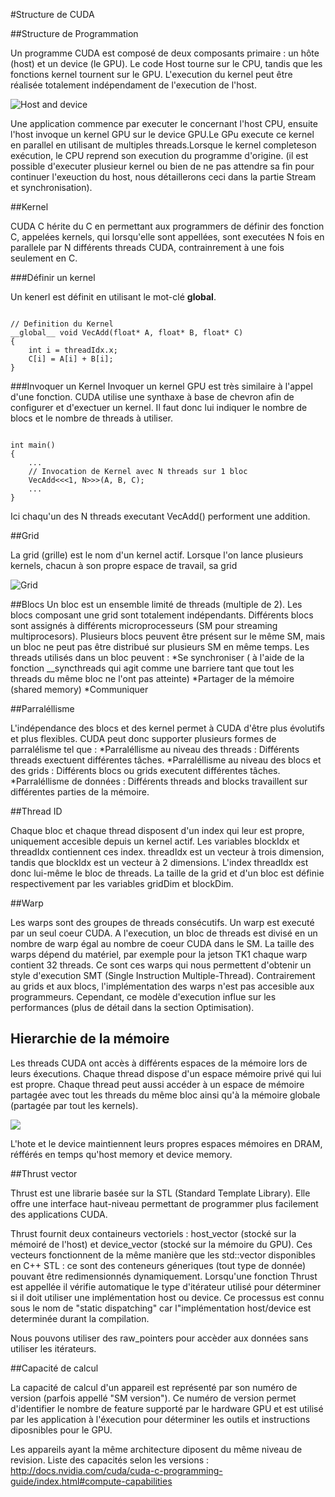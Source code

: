 

#Structure de CUDA 

##Structure de Programmation

Un programme CUDA est composé de deux composants primaire : un hôte (host) et un device (le GPU). 
Le code Host tourne sur le CPU, tandis que les fonctions kernel tournent sur le GPU.
L'execution du kernel peut être réalisée totalement indépendament de l'execution de l'host.

![](/img/host_device.png "Host and device")	

Une application commence par executer le concernant l'host CPU, ensuite l'host invoque un kernel GPU sur le device GPU.Le GPu execute ce kernel en parallel en utilisant de multiples threads.Lorsque le kernel completeson exécution, le CPU reprend son execution du programme d'origine.
(il est possible d'executer plusieur kernel ou bien de ne pas attendre sa fin pour continuer l'exeuction du host, nous détaillerons ceci dans la partie Stream et synchronisation).

##Kernel

CUDA C hérite du C en permettant aux programmers de définir des fonction C, appelées kernels, qui lorsqu'elle sont appellées, sont executées N fois en parallele par N différents threads CUDA, contrainrement à une fois seulement en C.

###Définir un kernel

Un kenerl est définit en utilisant le mot-clé __global__.

~~~

// Definition du Kernel
__global__ void VecAdd(float* A, float* B, float* C)
{
    int i = threadIdx.x;
    C[i] = A[i] + B[i];
}

~~~

###Invoquer un Kernel
Invoquer un kernel GPU est très similaire à l'appel d'une fonction. CUDA utilise une synthaxe à base de chevron afin de configurer et d'exectuer un kernel. 
Il faut donc lui indiquer le nombre de blocs et le nombre de threads à utiliser.

~~~

int main()
{
    ...
    // Invocation de Kernel avec N threads sur 1 bloc
    VecAdd<<<1, N>>>(A, B, C);
    ...
}

~~~

Ici chaqu'un des N threads executant VecAdd() performent une addition.


##Grid

La grid (grille) est le nom d'un kernel actif. Lorsque l'on lance plusieurs kernels, chacun à son propre espace de travail, sa grid

![](/img/grid.png "Grid")

##Blocs
Un bloc est un ensemble limité de threads (multiple de 2).
Les blocs composant une grid sont totalement indépendants. Différents blocs sont assignés à différents microprocesseurs (SM pour streaming multiprocesors).
Plusieurs blocs peuvent être présent sur le même SM, mais un bloc ne peut pas être distribué sur plusieurs SM en même temps.
Les threads utilisés dans un bloc peuvent :
    *Se synchroniser ( à l'aide de la fonction __syncthreads qui agit comme une barriere tant que tout les threads du même bloc ne l'ont pas atteinte)
    *Partager de la mémoire (shared memory)
    *Communiquer

##Parraléllisme

L'indépendance des blocs et des kernel permet à CUDA d'être plus évolutifs et plus flexibles. CUDA peut donc supporter plusieurs formes de parralélisme tel que :
*Parraléllisme au niveau des threads : Différents threads exectuent différentes tâches.
*Parraléllisme au niveau des blocs et des grids : Différents blocs ou grids executent différentes tâches.
*Parraléllisme de données : Différents threads and blocks travaillent sur différentes parties de la mémoire.

##Thread ID

Chaque bloc et chaque thread disposent d'un index qui leur est propre, uniquement accesible depuis un kernel actif.
Les variables blockIdx et threadIdx contiennent ces index.
threadIdx est un vecteur à trois dimension, tandis que blockIdx est un vecteur à 2 dimensions. L'index threadIdx est donc lui-même le bloc de threads.
La taille de la grid et d'un bloc est définie respectivement par les variables gridDim et blockDim.

##Warp

Les warps sont des groupes de threads consécutifs. Un warp est executé par un seul coeur CUDA.
A l'execution, un bloc de threads est divisé en un nombre de warp égal au nombre de coeur CUDA dans le SM.
La taille des warps dépend du matériel, par exemple pour la jetson TK1 chaque warp contient 32 threads.
Ce sont ces warps qui nous permettent d'obtenir un style d'execution SMT (Single Instruction Multiple-Thread).
Contrairement au grids et aux blocs, l'implémentation des warps n'est pas accesible aux programmeurs. Cependant, ce modèle d'execution influe sur les performances (plus de détail dans la section Optimisation).

## Hierarchie de la mémoire 

Les threads CUDA ont accès à différents espaces de la mémoire lors de leurs éxecutions. 
Chaque thread dispose d'un espace mémoire privé qui lui est propre.
Chaque thread peut aussi accéder à un espace de mémoire partagée avec tout les threads du même bloc ainsi qu'à la mémoire globale (partagée par tout les kernels).

![](/img/)

L'hote et le device maintiennent leurs propres espaces mémoires en DRAM, réfférés en temps qu'host memory et device memory.

##Thrust vector

Thrust est une librarie basée sur la STL (Standard Template Library). Elle offre une interface haut-niveau permettant de programmer plus facilement des applications CUDA.

Thrust fournit deux containeurs vectoriels : host_vector (stocké sur la mémoiré de l'host) et device_vector (stocké sur la mémoire du GPU).
Ces vecteurs fonctionnent de la même manière que les std::vector disponibles en C++ STL : 
ce sont des conteneurs géneriques (tout type de donnée) pouvant être redimensionnés dynamiquement.
Lorsqu'une fonction Thrust est appellée il vérifie automatique le type d'itérateur utilisé pour déterminer si il doit utiliser une implémentation host ou device.
Ce processus est connu sous le nom de "static dispatching" car  l"implémentation host/device est determinée durant la compilation.

Nous pouvons utiliser des raw_pointers pour accèder aux données sans utiliser les itérateurs.

##Capacité de calcul

La capacité de calcul d'un appareil est représenté par son numéro de version (parfois appellé "SM version").
Ce numéro de version permet d'identifier le nombre de feature supporté par le hardware GPU et est utilisé par les application à l'éxecution pour déterminer les outils et instructions diposnibles pour le GPU.

Les appareils ayant la même architecture diposent du même niveau de revision.
Liste des capacités selon les versions : http://docs.nvidia.com/cuda/cuda-c-programming-guide/index.html#compute-capabilities

